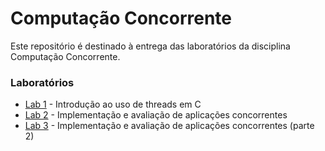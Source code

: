 # Computação Concorrente
Este repositório é destinado à entrega das laboratórios da disciplina  Computação Concorrente.

### Laboratórios
- [Lab 1](./M1/Lab1) - Introdução ao uso de threads em C
- [Lab 2](./M1/Lab2) - Implementação e avaliação de aplicações concorrentes
- [Lab 3](./M1/Lab3/) - Implementação e avaliação de aplicações concorrentes (parte 2)
